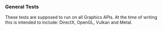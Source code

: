 ### General Tests

These tests are supposed to run on all Graphics APIs. At the time of writing this is intended to include: DirectX, OpenGL, Vulkan and Metal.